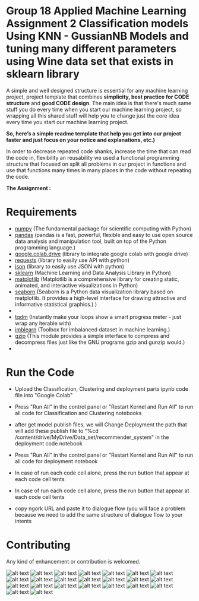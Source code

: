 # Group 18 Applied Machine Learning Assignment 2 Classification models Using KNN - GussianNB Models and tuning many different parameters using Wine data set that exists in sklearn library

 
A simple and well designed structure is essential for any machine learning project, project template that combines **simplicity, best practice for CODE structure** and **good CODE design**. 
The main idea is that there's much same stuff you do every time when you start our machine learning project, so wrapping all this shared stuff will help you to change just the core idea every time you start our machine learning project. 

**So, here’s a simple readme template that help you get into our project faster and just focus on your notice and explanations, etc.)**

In order to decrease repeated code shanks, increase the time that can read the code in, flexibility an reusability we used a functional programming structure that focused on split all problems in our project in functions and use that functions many times in many places in the code without repeating the code.
 

**The Assignment :**
 

# Requirements
- [numpy](https://numpy.org/) (The fundamental package for scientific computing with Python)
- [pandas](https://pandas.pydata.org/) (pandas is a fast, powerful, flexible and easy to use open source data analysis and manipulation tool, built on top of the Python programming language.) 
- [google.colab.drive](https://colab.research.google.com/) (library to integrate google colab with google drive)
- [requests](https://pypi.org/project/requests/) (library to easily use API with python)
- [json](https://docs.python.org/3/library/json.html) (library to easily use JSON with python)
- [sklearn](https://scikit-learn.org/stable/) (Machine Learning and Data Analysis Library in Python)
- [matplotlib](https://matplotlib.org/) (Matplotlib is a comprehensive library for creating static, animated, and interactive visualizations in Python)
- [seaborn](https://seaborn.pydata.org/) (Seaborn is a Python data visualization library based on matplotlib. It provides a high-level interface for drawing attractive and informative statistical graphics.)
)
-  
- [tqdm](https://tqdm.github.io/) (Instantly make your loops show a smart progress meter - just wrap any iterable with)
- [imblearn](https://pypi.org/project/imblearn/) (Toolbox for imbalanced dataset in machine learning.)
- [gzip](https://docs.python.org/3/library/gzip.html) (This module provides a simple interface to compress and decompress files just like the GNU programs gzip and gunzip would.)
-  
# Run the Code
- Upload the Classification, Clustering and deployment parts ipynb code file into "Google Colab"  
- Press "Run All" in the control panel or "Restart Kernel and Run All" to run all code for Classification and  Clustering notebooks

- after get model publish files, we will Change Deployment the path that will add these publish file to  "%cd /content/drive/MyDrive/Data_set/recommender_system" in the deployment code notebook
- Press "Run All" in the control panel or "Restart Kernel and Run All" to run all code for deployment notebook
- In case of run each code cell alone, press the run button that appear at each code cell
 tents
- In case of run each code cell alone, press the run button that appear at each code cell
 tents
- copy ngork URL and paste it to dialogue flow (you will face a problem because we need to add the same structure of dialogue flow to your intents

 
# Contributing
Any kind of enhancement or contribution is welcomed.

![alt text](images/Group18_HW2_page-0001.jpg)
![alt text](images/Group18_HW2_page-0002.jpg)
![alt text](images/Group18_HW2_page-0003.jpg)
![alt text](images/Group18_HW2_page-0004.jpg)
![alt text](images/Group18_HW2_page-0005.jpg)
![alt text](images/Group18_HW2_page-0006.jpg)
![alt text](images/Group18_HW2_page-0007.jpg)
![alt text](images/Group18_HW2_page-0008.jpg)
![alt text](images/Group18_HW2_page-0009.jpg)
![alt text](images/Group18_HW2_page-0010.jpg)
![alt text](images/Group18_HW2_page-0011.jpg)
![alt text](images/Group18_HW2_page-0012.jpg)
![alt text](images/Group18_HW2_page-0013.jpg)
![alt text](images/Group18_HW2_page-0014.jpg)
![alt text](images/Group18_HW2_page-0015.jpg)
![alt text](images/Group18_HW2_page-0016.jpg)
![alt text](images/Group18_HW2_page-0017.jpg)
![alt text](images/Group18_HW2_page-0018.jpg)
![alt text](images/Group18_HW2_page-0019.jpg)
![alt text](images/Group18_HW2_page-0020.jpg)
![alt text](images/Group18_HW2_page-0021.jpg)
![alt text](images/Group18_HW2_page-0022.jpg)
![alt text](images/Group18_HW2_page-0023.jpg)
 
 
 
